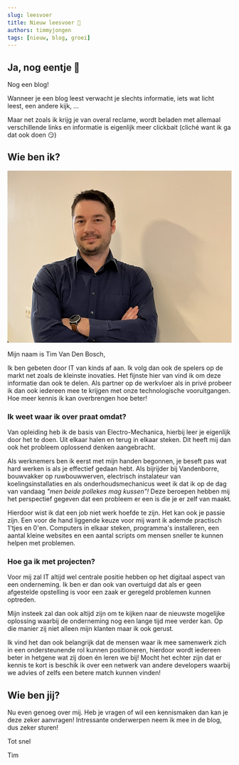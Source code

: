 ```yaml
---
slug: leesvoer
title: Nieuw leesvoer 👋
authors: timmyjongen
tags: [nieuw, blog, groei]
---
```


## Ja, nog eentje 🎉

Nog een blog!

Wanneer je een blog leest verwacht je slechts informatie, iets wat licht leest, een andere kijk, ...

Maar net zoals ik krijg je van overal reclame, wordt beladen met allemaal verschillende links en informatie is eigenlijk meer clickbait (cliché want ik ga dat ook doen :smirk:)

## Wie ben ik?

![foto van tim](tim.jpeg)

Mijn naam is Tim Van Den Bosch,

Ik ben gebeten door IT van kinds af aan. Ik volg dan ook de spelers op de markt net zoals de kleinste inovaties. Het fijnste hier van vind ik om deze informatie dan ook te delen.
Als partner op de werkvloer als in privé probeer ik dan ook iedereen mee te krijgen met onze technologische vooruitgangen.
Hoe meer kennis ik kan overbrengen hoe beter!

### Ik weet waar ik over praat omdat?

Van opleiding heb ik de basis van Electro-Mechanica, hierbij leer je eigenlijk door het te doen. Uit elkaar halen en terug in elkaar steken. Dit heeft mij dan ook het probleem oplossend denken aangebracht.

Als werknemers ben ik eerst met mijn handen begonnen, je beseft pas wat hard werken is als je effectief gedaan hebt.
Als bijrijder bij Vandenborre, bouwvakker op ruwbouwwerven, electrisch instalateur van koelingsinstallaties en als onderhoudsmechanicus weet ik dat ik op de dag van vandaag _"men beide pollekes mag kussen"!_
Deze beroepen hebben mij het perspectief gegeven dat een probleem er een is die je er zelf van maakt.

Hierdoor wist ik dat een job niet werk hoefde te zijn. Het kan ook je passie zijn. Een voor de hand liggende keuze voor mij want ik ademde practisch 1'tjes en 0'en. Computers in elkaar steken, programma's installeren, een aantal kleine websites en een aantal scripts om mensen sneller te kunnen helpen met problemen.

### Hoe ga ik met projecten?

Voor mij zal IT altijd wel centrale positie hebben op het digitaal aspect van een onderneming. Ik ben er dan ook van overtuigd dat als er geen afgestelde opstelling is voor een zaak er geregeld problemen kunnen optreden.

Mijn insteek zal dan ook altijd zijn om te kijken naar de nieuwste mogelijke oplossing waarbij de onderneming nog een lange tijd mee verder kan. Op die manier zij niet alleen mijn klanten maar ik ook gerust.

Ik vind het dan ook belangrijk dat de mensen waar ik mee samenwerk zich in een ondersteunende rol kunnen positioneren, hierdoor wordt iedereen beter in hetgene wat zij doen én leren we bij! Mocht het echter zijn dat er kennis te kort is beschik ik over een netwerk van andere developers waarbij we advies of zelfs een betere match kunnen vinden!

## Wie ben jij?

Nu even genoeg over mij. Heb je vragen of wil een kennismaken dan kan je deze zeker aanvragen!
Intressante onderwerpen neem ik mee in de blog, dus zeker sturen!

Tot snel

Tim
